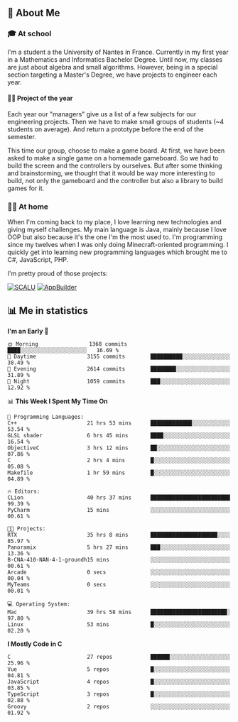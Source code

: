 ## 👀 About Me

### 🎓 At school

I'm a student a the University of Nantes in France. Currently in my first year in a Mathematics and Informatics Bachelor Degree. Until now, my classes are just about algebra and small algorithms. However, being in a special section targeting a Master's Degree, we have projects to engineer each year. 

#### 🔧🔬 Project of the year

Each year our "managers" give us a list of a few subjects for our engineering projects. Then we have to make small groups of students (~4 students on average). And return a prototype before the end of the semester.

This time our group, choose to make a game board. At first, we have been asked to make a single game on a homemade gameboard. So we had to build the screen and the controllers by ourselves. 
But after some thinking and brainstorming, we thought that it would be way more interesting to build, not only the gameboard and the controller but also a library to build games for it.

### 👨‍💻 At home

When I'm coming back to my place, I love learning new technologies and giving myself challenges. My main language is Java, mainly because I love OOP but also because it's the one I'm the most used to. I'm programming since my twelves when I was only doing Minecraft-oriented programming.  I quickly get into learning new programming languages which brought me to C#, JavaScript, PHP. 

I'm pretty proud of those projects:

[![SCALU](https://github-readme-stats.vercel.app/api/pin?username=renardfute&repo=SCALU)](https://github.com/renardfute/scalu)
[![AppBuilder](https://github-readme-stats.vercel.app/api/pin?username=pulsedev2&repo=AppBuilder)](https://github.com/pulsedev2/AppBuilder)

## 📊 Me in statistics
<!--START_SECTION:waka-->
**I'm an Early 🐤** 

```text
🌞 Morning                1368 commits        ████░░░░░░░░░░░░░░░░░░░░░   16.69 % 
🌆 Daytime                3155 commits        ██████████░░░░░░░░░░░░░░░   38.49 % 
🌃 Evening                2614 commits        ████████░░░░░░░░░░░░░░░░░   31.89 % 
🌙 Night                  1059 commits        ███░░░░░░░░░░░░░░░░░░░░░░   12.92 % 
```


📊 **This Week I Spent My Time On** 

```text
💬 Programming Languages: 
C++                      21 hrs 53 mins      █████████████░░░░░░░░░░░░   53.54 % 
GLSL shader              6 hrs 45 mins       ████░░░░░░░░░░░░░░░░░░░░░   16.54 % 
ObjectiveC               3 hrs 12 mins       ██░░░░░░░░░░░░░░░░░░░░░░░   07.86 % 
C                        2 hrs 4 mins        █░░░░░░░░░░░░░░░░░░░░░░░░   05.08 % 
Makefile                 1 hr 59 mins        █░░░░░░░░░░░░░░░░░░░░░░░░   04.89 % 

🔥 Editors: 
CLion                    40 hrs 37 mins      █████████████████████████   99.39 % 
PyCharm                  15 mins             ░░░░░░░░░░░░░░░░░░░░░░░░░   00.61 % 

🐱‍💻 Projects: 
RTX                      35 hrs 8 mins       █████████████████████░░░░   85.97 % 
Panoramix                5 hrs 27 mins       ███░░░░░░░░░░░░░░░░░░░░░░   13.36 % 
B-CNA-410-NAN-4-1-groundh15 mins             ░░░░░░░░░░░░░░░░░░░░░░░░░   00.61 % 
Arcade                   0 secs              ░░░░░░░░░░░░░░░░░░░░░░░░░   00.04 % 
MyTeams                  0 secs              ░░░░░░░░░░░░░░░░░░░░░░░░░   00.01 % 

💻 Operating System: 
Mac                      39 hrs 58 mins      ████████████████████████░   97.80 % 
Linux                    53 mins             █░░░░░░░░░░░░░░░░░░░░░░░░   02.20 % 
```

**I Mostly Code in C** 

```text
C                        27 repos            ██████░░░░░░░░░░░░░░░░░░░   25.96 % 
Vue                      5 repos             █░░░░░░░░░░░░░░░░░░░░░░░░   04.81 % 
JavaScript               4 repos             █░░░░░░░░░░░░░░░░░░░░░░░░   03.85 % 
TypeScript               3 repos             █░░░░░░░░░░░░░░░░░░░░░░░░   02.88 % 
Groovy                   2 repos             ░░░░░░░░░░░░░░░░░░░░░░░░░   01.92 % 
```




<!--END_SECTION:waka-->
